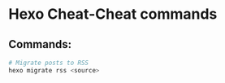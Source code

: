 # Hexo Cheat-Cheat commands

## Commands:
```bash
# Migrate posts to RSS
hexo migrate rss <source>
```